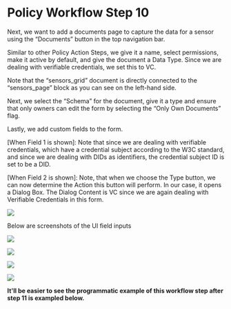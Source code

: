 # Policy Workflow Step 10

Next, we want to add a documents page to capture the data for a sensor using the “Documents” button in the top navigation bar.

Similar to other Policy Action Steps, we give it a name, select permissions, make it active by default, and give the document a Data Type. Since we are dealing with verifiable credentials, we set this to VC.

Note that the “sensors\_grid” document is directly connected to the “sensors\_page” block as you can see on the left-hand side.

Next, we select the “Schema” for the document, give it a type and ensure that only owners can edit the form by selecting the “Only Own Documents” flag.

Lastly, we add custom fields to the form.

\[When Field 1 is shown]: Note that since we are dealing with verifiable credentials, which have a credential subject according to the W3C standard, and since we are dealing with DIDs as identifiers, the credential subject ID is set to be a DID.

\[When Field 2 is shown]: Note, that when we choose the Type button, we can now determine the Action this button will perform. In our case, it opens a Dialog Box. The Dialog Content is VC since we are again dealing with Verifiable Credentials in this form.

![](../.gitbook/assets/PW\_image\_15.png)

Below are screenshots of the UI field inputs

![](https://i.imgur.com/ZHLujkk.png)

![](https://i.imgur.com/PSbFR16.png)

![](https://i.imgur.com/xRhVGAm.png)

![](https://i.imgur.com/JH45eMa.png)

**It'll be easier to see the programmatic example of this workflow step after step 11 is exampled below.**
